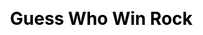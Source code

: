 ---
title: Guess Who Win Rock
layout: guess_who_win_rock/list
description: Guess Who Wins - Rock Paper Scissors.
js: ["js/game/guess_who_win_rock/parameter.js", "js/game/guess_who_win_rock/list.js"]
css: ["css/game/guess_who_win_rock/guess_who_win_rock.css"]
---